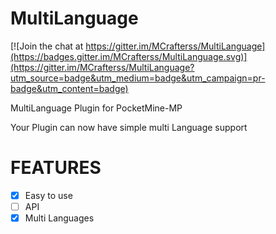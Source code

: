 # MultiLanguage

[![Join the chat at https://gitter.im/MCrafterss/MultiLanguage](https://badges.gitter.im/MCrafterss/MultiLanguage.svg)](https://gitter.im/MCrafterss/MultiLanguage?utm_source=badge&utm_medium=badge&utm_campaign=pr-badge&utm_content=badge)

MultiLanguage Plugin for PocketMine-MP

Your Plugin can now have simple multi Language support

# FEATURES
- [x] Easy to use
- [ ] API
- [x] Multi Languages
